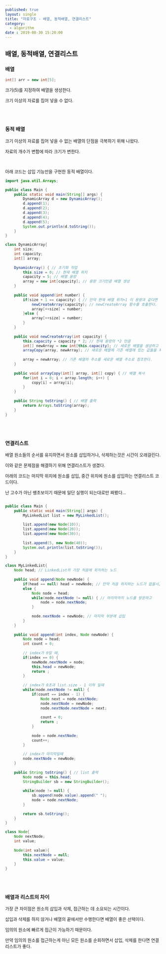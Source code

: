 ```yaml
---
published: true
layout: single
title: "자료구조 - 배열, 동적배열, 연결리스트"
category:
  - algorithm
date : 2019-08-30 15:20:00
---
```


## 배열, 동적배열, 연결리스트

### 배열

```java
int[] arr = new int[5];
```

크기(5)를 지정하여 배열을 생성한다.

크기 이상의 자료를 집어 넣을 수 없다.

<br/>

<br/>

### 동적 배열

크기 이상의 자료를 집어 넣을 수 없는 배열의 단점을 극복하기 위해 나왔다.

자료의 개수가 변함에 따라 크기가 변한다.

<br/>

아래 코드는 삽입 기능만을 구현한 동적 배열이다.

```java
import java.util.Arrays;

public class Main {
	public static void main(String[] args) {
		DynamicArray d = new DynamicArray();
		d.append(1);
		d.append(2);
		d.append(3);
		d.append(4);
		d.append(5);
		System.out.println(d.toString());
	}
}

class DynamicArray{
	int size;
	int capacity;
	int[] array;
	
	DynamicArray() { // 초기화 작업
		this.size = 0; // 현재 배열 위치
		capacity = 5; // 배열 용량
		array = new int[capacity]; // 용량 크기만큼 배열 생성
	}
	
	public void append(int number) {
		if(size + 1 == capacity) { // 만약 현재 배열 위치+1 이 용량과 같다면
			newCreateArray(capacity); // newCreateArray 함수를 호출한다.
			array[++size] = number;
		}else {
			array[++size] = number;
		}
	}
	
	public void newCreateArray(int capacity) {
		this.capacity = capacity * 2; // 현재 용량의 *2 만큼
		int[] newArray = new int[this.capacity]; // 새로운 배열을 생성하고
		arrayCopy(array, newArray); // 새로운 배열에 기존 배열에 있는 값들을 복사후
		
		array = newArray; // 기존 배열의 주소를 새로운 배열 주소로 참조한다.
	}
	
	public void arrayCopy(int[] array, int[] copy) { // 배열 복사
		for(int i = 0; i < array.length; i++) {
			copy[i] = array[i];
		}
	}
	
	public String toString() { // 배열 출력
		return Arrays.toString(array);
	}
}
```

</br>

</br>



### 연결리스트

배열 원소들의 순서를 유지하면서 원소를 삽입하거나, 삭제하는것은 시간이 오래걸린다.

이와 같은 문제점을 해결하기 위해 연결리스트가 생겼다.



아래의 코드는 마지막 위치에 원소를 삽입, 중간 위치에 원소를 삽입하는 연결리스트 코드이다.

난 고수가 아닌 쌩초보이기 때문에 일단 실행이 되는대로만 짜봤다...

```java

public class Main {
	public static void main(String[] args) {
		MyLinkedList list = new MyLinkedList();
		
		list.append(new Node(10));
		list.append(new Node(20));
		list.append(new Node(30));
		
		list.append(5, new Node(40));
		System.out.println(list.toString());
	}
}

class MyLinkedList{
	Node head; // LinkedList의 가장 처음에 위치하는 노드
	
	public void append(Node newNode) {
		if(head == null) head = newNode; // 만약 처음 위치하는 노드가 없을시,
		else {
			Node node = head;
			while(node.nextNode != null) { // 마지막까지 노드를 방문하고
				node = node.nextNode;
			}
			
			node.nextNode = newNode; // 마지막 부분에 삽입
		}
	}
	
	public void append(int index, Node newNode) {
		Node node = head;
		int count = 0;
		
		// index가 0일 때,
		if(index == 0) {
			newNode.nextNode = node;
			this.head = newNode;
			return ;
		}
		
		// index가 0초과 list.size - 1 이하 일때
		while(node.nextNode != null) {
			if(count == index - 1) {
				Node next = node.nextNode;
				node.nextNode = newNode;
				node.nextNode.nextNode = next;
				
				count = 0;
				return ;
			}
			
			node = node.nextNode;
			count++;
		}
		
		// index가 마지막일때
		node.nextNode = newNode;
	}
	
	public String toString() { // list 출력
		Node node = this.head;
		StringBuilder sb = new StringBuilder();
		
		while(node != null) {
			sb.append(node.value).append(" ");
			node = node.nextNode;
		}
		
		return sb.toString();
	}
}

class Node{
	Node nextNode;
	int value;
	
	Node(int value){
		this.nextNode = null;
		this.value = value;
	}
}
```

<br/>

<br/>

### 배열과 리스트의 차이

가장 큰 차이점은 원소의 삽입과 삭제, 접근하는 데 소요되는 시간이다.

삽입과 삭제를 하지 않거나 배열의 끝에서만 수행한다면 배열이 좋은 선택이다.

임의의 원소에 빠르게 접근이 가능하기 때문이다.

만약 임의의 원소를 접근하는게 아닌 모든 원소를 순회하면서 삽입, 삭제를 한다면 연결리스트가 좋다.